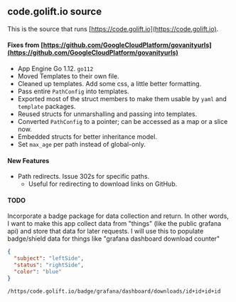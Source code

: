 code.golift.io source
---

This is the source that runs [https://code.golift.io](https://code.golift.io).

#### Fixes from [https://github.com/GoogleCloudPlatform/govanityurls](https://github.com/GoogleCloudPlatform/govanityurls)

-   App Engine Go 1.12. `go112`
-   Moved Templates to their own file.
-   Cleaned up templates. Add some css, a little better formatting.
-   Pass entire `PathConfig` into templates.
-   Exported most of the struct members to make them usable by `yaml` and `template` packages.
-   Reused structs for unmarshalling and passing into templates.
-   Converted `PathConfig` to a pointer; can be accessed as a map or a slice now.
-   Embedded structs for better inheritance model.
-   Set `max_age` per path instead of global-only.

#### New Features
-   Path redirects. Issue 302s for specific paths.
    -   Useful for redirecting to download links on GitHub.

#### TODO
Incorporate a badge package for data collection and return.
In other words, I want to make this app collect data from "things"
(like the public grafana api) and store that data for later requests.
I will use this to populate badge/shield data for things like "grafana
dashboard download counter"
```json
{
  "subject": "leftSide",
  "status": "rightSide",
  "color": "blue"
}
```
```
/https/code.golift.io/badge/grafana/dashboard/downloads/id+id+id+id
```
